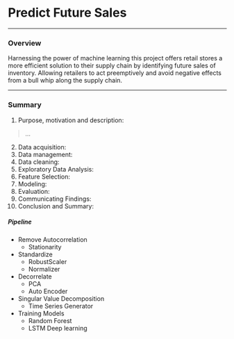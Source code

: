 # Predict Future Sales  
--- 
### Overview
Harnessing the power of machine learning this project offers retail stores a more efficient solution to their supply chain by identifying future sales of inventory. Allowing retailers to act preemptively and avoid negative effects from a bull whip along the supply chain. 

---
### Summary
1. Purpose, motivation and description: 
> ...
2. Data acquisition:  
3. Data management:  
4. Data cleaning:  
5. Exploratory Data Analysis:  
6. Feature Selection:  
7. Modeling:  
8. Evaluation:  
9. Communicating Findings: 
10. Conclusion and Summary:  


##### Pipeline 
- Remove Autocorrelation
  - Stationarity
- Standardize
  - RobustScaler
  - Normalizer
- Decorrelate
  - PCA
  - Auto Encoder
- Singular Value Decomposition
  - Time Series Generator
- Training Models  
  - Random Forest
  - LSTM Deep learning



